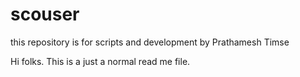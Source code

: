 # scouser
this repository is for scripts and development by Prathamesh Timse

Hi folks. This is a just a normal read me file.
